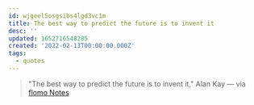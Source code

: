 ```yaml
---
id: wjgeel5osgsibs4lgd3vc1m
title: The best way to predict the future is to invent it
desc: ''
updated: 1652716548285
created: '2022-02-13T00:00:00.000Z'
tags:
  - quotes
---
```


> "The best way to predict the future is to invent it," Alan Kay  — via [flomo Notes](https://flomoapp.com/)
